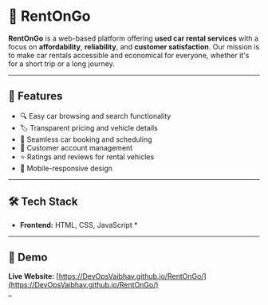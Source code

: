 # 🚗 RentOnGo

**RentOnGo** is a web-based platform offering **used car rental services** with a focus on **affordability**, **reliability**, and **customer satisfaction**. Our mission is to make car rentals accessible and economical for everyone, whether it's for a short trip or a long journey.

---

## 🌟 Features

- 🔍 Easy car browsing and search functionality
- 🏷️ Transparent pricing and vehicle details
- 📆 Seamless car booking and scheduling
- 🧾 Customer account management
- ⭐ Ratings and reviews for rental vehicles
- 📱 Mobile-responsive design

---

## 🛠️ Tech Stack

- **Frontend:** HTML, CSS, JavaScript *
---

## 🚀 Demo

**Live Website:** [https://DevOpsVaibhav.github.io/RentOnGo/](https://DevOpsVaibhav.github.io/RentOnGo/)  
_


